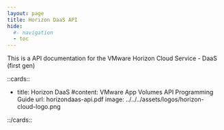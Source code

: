 ```yaml
---
layout: page
title: Horizon DaaS API
hide:
  #- navigation
  - toc
---
```


This is a API documentation for the VMware Horizon Cloud Service - DaaS (first gen)

::cards::

- title: Horizon DaaS
 #content: VMware App Volumes API Programming Guide
  url: horizondaas-api.pdf
  image: ../../../assets/logos/horizon-cloud-logo.png

::/cards::

<swagger-ui src="HCS_20_2_swagger.json"/>
